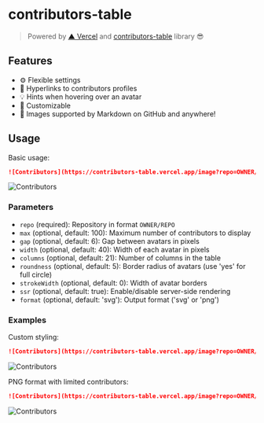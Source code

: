 # contributors-table

> Powered by [▲ Vercel](https://vercel.com) and [contributors-table](https://www.npmjs.com/package/contributors-table) library 😎

## Features

- ⚙️ Flexible settings
- 🔗 Hyperlinks to contributors profiles
- 💡 Hints when hovering over an avatar
- 🎨 Customizable
- 🤝 Images supported by Markdown on GitHub and anywhere!

## Usage

Basic usage:

```markdown
![Contributors](https://contributors-table.vercel.app/image?repo=OWNER/REPO)
```

![Contributors](https://contributors-table.vercel.app/image?repo=material-extensions/vscode-material-icon-theme)

### Parameters

- `repo` (required): Repository in format `OWNER/REPO`
- `max` (optional, default: 100): Maximum number of contributors to display
- `gap` (optional, default: 6): Gap between avatars in pixels
- `width` (optional, default: 40): Width of each avatar in pixels
- `columns` (optional, default: 21): Number of columns in the table
- `roundness` (optional, default: 5): Border radius of avatars (use 'yes' for full circle)
- `strokeWidth` (optional, default: 0): Width of avatar borders
- `ssr` (optional, default: true): Enable/disable server-side rendering
- `format` (optional, default: 'svg'): Output format ('svg' or 'png')

### Examples

Custom styling:

```markdown
![Contributors](https://contributors-table.vercel.app/image?repo=OWNER/REPO&width=50&gap=10&columns=10&roundness=yes)
```

![Contributors](https://contributors-table.vercel.app/image?repo=material-extensions/vscode-material-icon-theme&width=50&gap=10&columns=10&roundness=yes)

PNG format with limited contributors:

```markdown
![Contributors](https://contributors-table.vercel.app/image?repo=OWNER/REPO&max=50&format=png)
```

![Contributors](https://contributors-table.vercel.app/image?repo=material-extensions/vscode-material-icon-theme&max=50&format=png)
